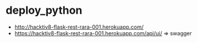 # deploy_python

- http://hacktiv8-flask-rest-rara-001.herokuapp.com/
- https://hacktiv8-flask-rest-rara-001.herokuapp.com/api/ui/ => swagger